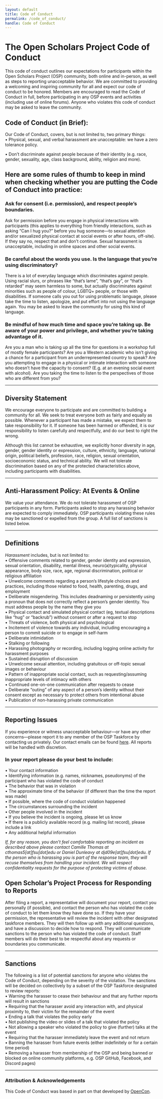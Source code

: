 ```yaml
---
layout: default 
title: Code of Conduct
permalink: /code_of_conduct/
handle: Code of Conduct
---
```


# The Open Scholars Project Code of Conduct

This code of conduct outlines our expectations for participants within the Open Scholars Project (OSP) community, both online and in-person, as well as steps to reporting unacceptable behavior. We are committed to providing a welcoming and inspiring community for all and expect our code of conduct to be honored. Members are encouraged to read the Code of Conduct in full, before participating in any OSP events and activities (including use of online forums). Anyone who violates this code of conduct may be asked to leave the community.

## Code of Conduct (in Brief):

Our Code of Conduct, covers, but is not limited to, two primary things:  
•	Physical, sexual, and verbal harassment are unacceptable: we have a zero tolerance policy. 

•	Don’t discriminate against people because of their identity (e.g. race, gender, sexuality, age, class background, ability, religion and more).

## Here are some rules of thumb to keep in mind when checking whether you are putting the Code of Conduct into practice:

### Ask for consent (i.e. permission), and respect people’s boundaries.
Ask for permission before you engage in physical interactions with participants (this applies to everything from friendly interactions, such as asking “Can I hug you?” before you hug someone—to sexual attention and/or sexualized physical contact at social events or after hours, off-site). If they say no, respect that and don’t continue. Sexual harassment is unacceptable, including in online spaces and other social events.

### Be careful about the words you use. Is the language that you’re using discriminatory?
There is a lot of everyday language which discriminates against people. Using racial slurs, or phrases like “that’s lame”, “that’s gay”, or “that’s retarded” may seem harmless to some, but actually discriminates against minorities such as people of colour, LGBTQ+ people, or those with disabilities. If someone calls you out for using problematic language, please take the time to listen, apologize, and put effort into not using the language again. You may be asked to leave the community for using this kind of language.

### Be mindful of how much time and space you’re taking up. Be aware of your power and privilege, and whether you’re taking advantage of it.
Are you a man who is taking up all the time for questions in a workshop full of mostly female participants? Are you a Western academic who isn’t giving a chance for a participant from an underrepresented country to speak? Are you attempting to engage in a physical or intimate interaction with someone who doesn’t have the capacity to consent? (E.g. at an evening social event with alcohol). Are you taking the time to listen to the perspectives of those who are different from you?
________________________________________
## Diversity Statement
We encourage everyone to participate and are committed to building a community for all. We seek to treat everyone both as fairly and equally as possible. Whenever a participant has made a mistake, we expect them to take responsibility for it. If someone has been harmed or offended, it is our responsibility to listen carefully and respectfully, and do our best to right the wrong.

Although this list cannot be exhaustive, we explicitly honor diversity in age, gender, gender identity or expression, culture, ethnicity, language, national origin, political beliefs, profession, race, religion, sexual orientation, socioeconomic status, and technical ability. We will not tolerate discrimination based on any of the protected characteristics above, including participants with disabilities.
________________________________________
## Anti-Harassment Policy: At Events & Online 
We value your attendance. We do not tolerate harassment of OSP participants in any form. Participants asked to stop any harassing behavior are expected to comply immediately. OSP participants violating these rules may be sanctioned or expelled from the group. A full list of sanctions is listed below. 
________________________________________
## Definitions
*Harassment* includes, but is not limited to:  
•	Offensive comments related to gender, gender identity and expression, sexual orientation, disability, mental illness, neuro(a)typicality, physical appearance, body size, race, age, regional discrimination, political or religious affiliation  
•	Unwelcome comments regarding a person’s lifestyle choices and practices, including those related to food, health, parenting, drugs, and employment  
•	Deliberate misgendering. This includes deadnaming or persistently using a pronoun that does not correctly reflect a person’s gender identity. You must address people by the name they give you   
•	Physical contact and simulated physical contact (eg, textual descriptions like “hug” or “backrub”) without consent or after a request to stop  
•	Threats of violence, both physical and psychological  
•	Incitement of violence towards any individual, including encouraging a person to commit suicide or to engage in self-harm  
•	Deliberate intimidation  
•	Stalking or following  
•	Harassing photography or recording, including logging online activity for harassment purposes  
•	Sustained disruption of discussion  
•	Unwelcome sexual attention, including gratuitous or off-topic sexual images or behaviour  
•	Pattern of inappropriate social contact, such as requesting/assuming inappropriate levels of intimacy with others  
•	Continued one-on-one communication after requests to cease  
•	Deliberate “outing” of any aspect of a person’s identity without their consent except as necessary to protect others from intentional abuse  
•	Publication of non-harassing private communication  
________________________________________
## Reporting Issues
If you experience or witness unacceptable behaviour—or have any other concerns—please report it to any member of the OSP Taskforce by contacting us privately. Our contact emails can be found [here](https://github.com/openscholars/openscholars.github.io/blob/main/people.md). All reports will be handled with discretion.

### In your report please do your best to include:
•	Your contact information  
•	Identifying information (e.g. names, nicknames, pseudonyms) of the participant who has violated the code of conduct  
•	The behavior that was in violation  
•	The approximate time of the behavior (if different than the time the report was made)  
•	If possible, where the code of conduct violation happened  
•	The circumstances surrounding the incident  
•	Other people involved in the incident  
•	If you believe the incident is ongoing, please let us know  
•	If there is a publicly available record (e.g. mailing list record), please include a link  
•	Any additional helpful information  

*If, for any reason, you don’t feel comfortable reporting an incident as described above please contact Camille Thomas at cthomas5[at]fsu[dot]edu or Daniel Dunleavy at djd09e[at]fsu[dot]edu. If the person who is harassing you is part of the response team, they will recuse themselves from handling your incident. We will respect confidentiality requests for the purpose of protecting victims of abuse.* 

## Open Scholar’s Project Process for Responding to Reports
After filing a report, a representative will document your report, contact you personally (if possible), and contact the person who has violated the code of conduct to let them know they have done so. If they have your permission, the representative will review the incident with other designated taskforce members. They will then follow up with any additional questions, and have a discussion to decide how to respond. They will communicate sanctions to the person who has violated the code of conduct. Staff members will do their best to be respectful about any requests or boundaries you communicate.
________________________________________
## Sanctions
The following is a list of potential sanctions for anyone who violates the Code of Conduct, depending on the severity of the violation. The sanctions will be decided on collectively by a subset of the OSP Taskforce designated to review reports:  
•	Warning the harasser to cease their behaviour and that any further reports will result in sanctions    
•	Requiring that the harasser avoid any interaction with, and physical proximity to, their victim for the remainder of the event  
•	Ending a talk that violates the policy early  
•	Not publishing the video or slides of a talk that violated the policy  
•	Not allowing a speaker who violated the policy to give (further) talks at the event  
•	Requiring that the harasser immediately leave the event and not return  
•	Banning the harasser from future events (either indefinitely or for a certain time period)  
•	Removing a harasser from membership of the OSP and being banned or blocked on online community platforms, e.g. OSP GitHub, Facebook, and Discord pages)     
________________________________________
### Attribution & Acknowledgements
This Code of Conduct was based in part on that developed by [OpenCon](https://www.opencon.community/). 

